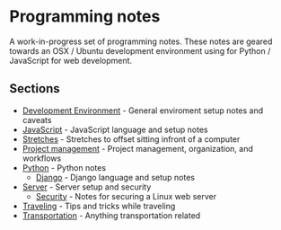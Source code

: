 # Programming notes

A work-in-progress set of programming notes.
These notes are geared towards an OSX / Ubuntu development environment using for Python / JavaScript for web development.

## Sections

- [Development Environment]() - General enviroment setup notes and caveats
- [JavaScript]() - JavaScript language and setup notes
- [Stretches]() - Stretches to offset sitting infront of a computer
- [Project management]() - Project management, organization, and workflows
- [Python]() - Python notes
    - [Django]() - Django language and setup notes
- [Server]() - Server setup and security
    - [Security]() - Notes for securing a Linux web server
- [Traveling]() - Tips and tricks while traveling
- [Transportation]() - Anything transportation related